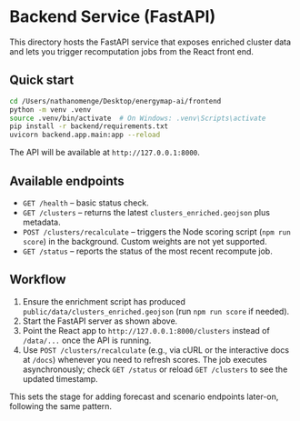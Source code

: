 # Backend Service (FastAPI)

This directory hosts the FastAPI service that exposes enriched cluster data and lets you trigger recomputation jobs from the React front end.

## Quick start

```bash
cd /Users/nathanomenge/Desktop/energymap-ai/frontend
python -m venv .venv
source .venv/bin/activate  # On Windows: .venv\Scripts\activate
pip install -r backend/requirements.txt
uvicorn backend.app.main:app --reload
```

The API will be available at `http://127.0.0.1:8000`.

## Available endpoints

- `GET /health` – basic status check.
- `GET /clusters` – returns the latest `clusters_enriched.geojson` plus metadata.
- `POST /clusters/recalculate` – triggers the Node scoring script (`npm run score`) in the background. Custom weights are not yet supported.
- `GET /status` – reports the status of the most recent recompute job.

## Workflow

1. Ensure the enrichment script has produced `public/data/clusters_enriched.geojson` (run `npm run score` if needed).
2. Start the FastAPI server as shown above.
3. Point the React app to `http://127.0.0.1:8000/clusters` instead of `/data/...` once the API is running.
4. Use `POST /clusters/recalculate` (e.g., via cURL or the interactive docs at `/docs`) whenever you need to refresh scores. The job executes asynchronously; check `GET /status` or reload `GET /clusters` to see the updated timestamp.

This sets the stage for adding forecast and scenario endpoints later-on, following the same pattern.

